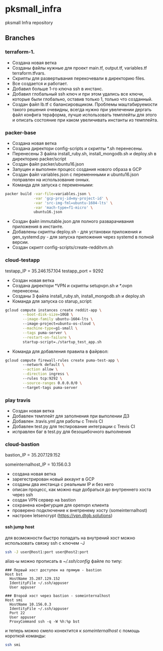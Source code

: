 # pksmall_infra

pksmall Infra repository


## Branches

###  terraform-1.
+ Создана новая ветка
+ Созданы файлы нужные для проект main.tf, output.tf, variables.tf terraform.tfvars.
+ Скрипты для развертывания перекочевали в директорию files.
+ Все создается и работает.
+ Добавил больше 1-го ключа ssh в инстанс.
+ Добавил глобальный ssh ключ и при этом удались все ключи, которые были глобально, оставив только 1,
  только что созданный.
+ Создан файл lb.tf с балансировщиком. Проблемы маштабируемости такого решения очевидны, всегда нужно
  при увелечении дергать файл конфига тераформа, лучше использовать темплейты для этого и описать состояние
  при каком увеличивать инстанты из темплейта.

###  packer-base

+ Создана новая ветка
+ Создана директори config-scripts и скрипты *.sh перенесены.
+ Перенесены  3 файла install_ruby.sh, install_mongodb.sh и  deploy.sh 
  в директорию packer/script
+ Создан файл packer/ubuntu16.json
+ Запущен и выполнен процесс создания нового образа в GCP
+ Создан файл variables.json  с переменнными и ubuntu16.json поправлен
  на использование онных.
+ Команда для запуска с переменными:
```bash
packer build -var-file=variables.json \
             -var 'gcp-proj-id=my-project-id' \
             -var 'src-img-fml=ubuntu-1604-lts' \
             -var 'mach-type=f1-micro' \ 
             ubuntu16.json
```
+ Создан файл immutable.json для полного разварачивания приложения в инстанте.
+ Добавлены скрипты deploy.sh - для установки приложения и gen_systemd.py - для
  запуска приложения через systemd в полной версии.
+ Создан скрипт config-scripts/create-redditvm.sh

###  cloud-testapp

testapp_IP = 35.246.157.104
testapp_port = 9292

+ Создан новая ветка
+ Создана директори *VPN и скрипты setupvpn.sh и *.ovpn перенесены.
+ Созданы 3 файла install_ruby.sh, install_mongodb.sh и  deploy.sh
+ Команда для запуска со starup_script:
```bash
gcloud compute instances create reddit-app \
        --boot-disk-size=10GB \
        --image-family ubuntu-1604-lts \ 
        --image-project=ubuntu-os-cloud \
        --machine-type=g1-small \
        --tags puma-server \
        --restart-on-failure \
        startup-script=./startup_test_app.sh
```
+ Команда для добавления правила в файрвол:
```bash
gcloud compute firewall-rules create puma-test-app \ 
        --network default \
        --action allow \
        --direction ingress \ 
        --rules tcp:9292 \
        --source-ranges 0.0.0.0/0 \ 
        --target-tags puma-server
```

### play travis

+ Создан новая ветка
+ Добавлен темплейт для заполнения при выполении ДЗ
+ Добавлен .travis.yml для работы с Trevis CI
+ Добавлен test.py для тестирование интеграции с Trevis CI
+ исправлен баг в test.py для безошибочного выполнения

### cloud-bastion

bastion_IP = 35.207.129.152 

someinternalhost_IP = 10.156.0.3

+ создана новая ветка
+ зарегестрирован новый аккаунт в GCP
+ созданы два инстанца с реальным IP и без него
+ описан процесс, как можно еще добраться до внутреннего хоста через ssh
+ создан VPN сервер на bastion
+ сохранена конфигурция для openvpn клиента
+ проверено подключение к внетренему хосту (someinternalhost)
+ настроен letsencrypt (https://vpn.dtgb.solutions)

#### ssh jump host

для возможности быстро попадать на внутрений хост можно использовать 
связку ssh с ключем -J

```bash
ssh -J user@host1:port user@host2:port
```

alias-ы можно прописать в *~/.ssh/config* файле по типу:
```
### Первый хост доступен на прямую - bastion 
Host bst
  HostName 35.207.129.152 
  IdentityFile ~/.ssh/appuser
  User appuser

### Второй хост через bastion - someinternalhost
Host smi
  HostName 10.156.0.3
  IdentityFile ~/.ssh/appuser
  Port 22
  User appuser
  ProxyCommand ssh -q -W %h:%p bst
```

и теперь можно смело конектится к *someinternalhost* с помощь короткой команды:
```bash
ssh smi
```
